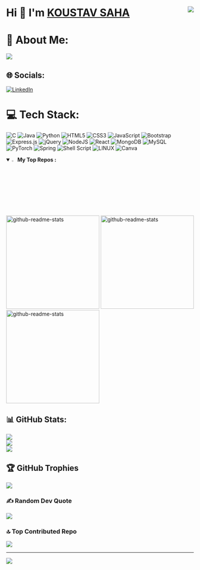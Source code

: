 <h1 align="left">Hi 👋 I'm <a href="https://koustavsaha11.netlify.app/" rel="nofollow"><strong>KOUSTAV SAHA</strong></a>

<!--<img src="https://raw.githubusercontent.com/MartinHeinz/MartinHeinz/master/wave.gif" width="4%" alt="👋">-->

<img align="right" src="https://camo.githubusercontent.com/6d46bf8a2c229927a653c140e01c9093d11a02ee92eb7226c4c71d042d412dd6/68747470733a2f2f6d65646961302e67697068792e636f6d2f6d656469612f76312e59326c6b505463354d4749334e6a45784d6d457a6332566b4d7a493165584e344f477071636e4672597a51304d6a4670634768684f585a7562546876636d686f4f476c7959695a6c634431324d563970626e526c636d35686246396e61575a66596e6c666157516d5933513963772f6b52654b6366727331596f546d74324151742f67697068792e676966" data-canonical-src="https://media0.giphy.com/media/v1.Y2lkPTc5MGI3NjExMmEzc2VkMzI1eXN4OGpqcnFrYzQ0MjFpcGhhOXZubThvcmhoOGlyYiZlcD12MV9pbnRlcm5hbF9naWZfYnlfaWQmY3Q9cw/kReKcfrs1YoTmt2AQt/giphy.gif" style="max-width: 100%; display: inline-block;" data-target="animated-image.originalImage">

# 💫 About Me:
<img src="https://camo.githubusercontent.com/dc77dfb169ce152c1dac9b632a420228620b1bd63d200cd2b5a721eecfa640bb/68747470733a2f2f726561646d652d747970696e672d7376672e6865726f6b756170702e636f6d3f636f6c6f723d2532333744464530322677696474683d363030266865696768743d3430266c696e65733d5075727375696e672b422e546563682b696e2b436f6d70757465722b536369656e63652b2532362b456e67696e656572696e672532302532303b50617373696f6e6174652b61626f75742b6265636f6d696e672b612b536f6674776172652b456e67696e656572" data-canonical-src="https://readme-typing-svg.herokuapp.com?color=%237DFE02&amp;width=600&amp;height=40&amp;lines=Pursuing+B.Tech+in+Computer+Science+%26+Engineering%20%20;Passionate+about+becoming+a+Software+Engineer" style="max-width: 100%;">




## 🌐 Socials:
[![LinkedIn](https://img.shields.io/badge/LinkedIn-%230077B5.svg?logo=linkedin&logoColor=white)](https://linkedin.com/in/https://linkedin.com/in/koustav-saha-a4a129231) 

# 💻 Tech Stack:
![C](https://img.shields.io/badge/c-%2300599C.svg?style=for-the-badge&logo=c&logoColor=white)
![Java](https://img.shields.io/badge/java-%23ED8B00.svg?style=for-the-badge&logo=java&logoColor=white) 
![Python](https://img.shields.io/badge/python-3670A0?style=for-the-badge&logo=python&logoColor=ffdd54) 
![HTML5](https://img.shields.io/badge/html5-%23E34F26.svg?style=for-the-badge&logo=html5&logoColor=white) 
![CSS3](https://img.shields.io/badge/css3-%231572B6.svg?style=for-the-badge&logo=css3&logoColor=white) 
![JavaScript](https://img.shields.io/badge/javascript-%23323330.svg?style=for-the-badge&logo=javascript&logoColor=%23F7DF1E) 
![Bootstrap](https://img.shields.io/badge/bootstrap-%23563D7C.svg?style=for-the-badge&logo=bootstrap&logoColor=white) 
![Express.js](https://img.shields.io/badge/express.js-%23404d59.svg?style=for-the-badge&logo=express&logoColor=%2361DAFB) 
![jQuery](https://img.shields.io/badge/jquery-%230769AD.svg?style=for-the-badge&logo=jquery&logoColor=white) 
![NodeJS](https://img.shields.io/badge/node.js-6DA55F?style=for-the-badge&logo=node.js&logoColor=white) 
![React](https://img.shields.io/badge/react-%2320232a.svg?style=for-the-badge&logo=react&logoColor=%2361DAFB) 
![MongoDB](https://img.shields.io/badge/MongoDB-%234ea94b.svg?style=for-the-badge&logo=mongodb&logoColor=white) 
![MySQL](https://img.shields.io/badge/mysql-%2300f.svg?style=for-the-badge&logo=mysql&logoColor=white) 
![PyTorch](https://img.shields.io/badge/PyTorch-%23EE4C2C.svg?style=for-the-badge&logo=PyTorch&logoColor=white) 
![Spring](https://img.shields.io/badge/spring-%236DB33F.svg?style=for-the-badge&logo=spring&logoColor=white) 
![Shell Script](https://img.shields.io/badge/shell_script-%23121011.svg?style=for-the-badge&logo=gnu-bash&logoColor=white)
![LINUX](https://img.shields.io/badge/Linux-FCC624?style=for-the-badge&logo=linux&logoColor=black)
![Canva](https://img.shields.io/badge/Canva-%2300C4CC.svg?style=for-the-badge&logo=Canva&logoColor=white)


 <details open>
  <summary><img src="https://hackernoon.com/images/null-xs22itd.gif" width="3%"><b>My Top Repos :</b></summary>
<br>
<p align="left">
 <a href="https://github.com/k0ustav/Chat-app.git"><img width="250" src="https://denvercoder1-github-readme-stats.vercel.app/api/pin/?username=k0ustav&repo=Chat-app&theme=react&bg_color=000000&title_color=7DFE02&icon_color=F8D866&show_icons=false" alt="github-readme-stats"></a>
  <a href="https://github.com/k0ustav/todolist.git"><img width="250" src="https://denvercoder1-github-readme-stats.vercel.app/api/pin/?username=k0ustav&repo=todolist&theme=react&bg_color=000000&title_color=7DFE02&icon_color=F8D866&show_icons=false" alt="github-readme-stats"></a>
  <a href="https://github.com/k0ustav/Drum-Kit.git"><img width="250" src="https://denvercoder1-github-readme-stats.vercel.app/api/pin/?username=k0ustav&repo=Drum-Kit&theme=react&bg_color=000000&title_color=7DFE02&icon_color=F8D866&show_icons=false" alt="github-readme-stats"></a>

 </p>
    </details>

    
## 📊 GitHub Stats:
![](https://github-readme-stats.vercel.app/api?username=k0ustav&theme=merko&hide_border=false&include_all_commits=false&count_private=false)<br/>
![](https://github-readme-streak-stats.herokuapp.com/?user=k0ustav&theme=merko&hide_border=false)<br/>
![](https://github-readme-stats.vercel.app/api/top-langs/?username=k0ustav&theme=merko&hide_border=false&include_all_commits=true&count_private=true&layout=compact)


## 🏆 GitHub Trophies
![](https://github-profile-trophy.vercel.app/?username=k0ustav&theme=radical&no-frame=false&no-bg=true&margin-w=4)

### ✍️ Random Dev Quote
![](https://quotes-github-readme.vercel.app/api?type=horizontal&theme=radical)

### 🔝 Top Contributed Repo
![](https://github-contributor-stats.vercel.app/api?username=k0ustav&limit=5&theme=dark&combine_all_yearly_contributions=true)

<!--### 😂 Random Dev Meme
<img src="https://rm.up.railway.app/" width="512px"/>
-->
---
[![](https://visitcount.itsvg.in/api?id=k0ustav&icon=0&color=0)](https://visitcount.itsvg.in)

<!-- Proudly created with GPRM ( https://gprm.itsvg.in ) -->
